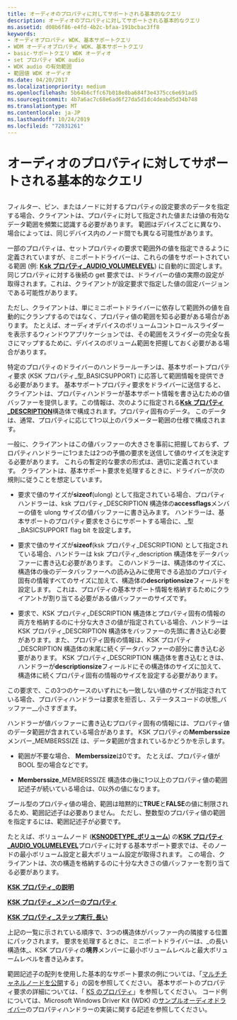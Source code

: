 ```yaml
---
title: オーディオのプロパティに対してサポートされる基本的なクエリ
description: オーディオのプロパティに対してサポートされる基本的なクエリ
ms.assetid: d08b6f86-e4fd-4b2c-bfaa-191bcbac3ff8
keywords:
- オーディオプロパティ WDK、基本サポートクエリ
- WDM オーディオプロパティ WDK、基本サポートクエリ
- basic-サポートクエリ WDK オーディオ
- set プロパティ WDK audio
- WDK audio の有効範囲
- 範囲値 WDK オーディオ
ms.date: 04/20/2017
ms.localizationpriority: medium
ms.openlocfilehash: 5b64b6cffc67b018e8ba684f3e4375cc6e691ad5
ms.sourcegitcommit: 4b7a6ac7c68e6ad6f27da5d1dc4deabd5d34b748
ms.translationtype: MT
ms.contentlocale: ja-JP
ms.lasthandoff: 10/24/2019
ms.locfileid: "72831261"
---
```

# <a name="basic-support-queries-for-audio-properties"></a>オーディオのプロパティに対してサポートされる基本的なクエリ


## <span id="basic_support_queries_for_audio_properties"></span><span id="BASIC_SUPPORT_QUERIES_FOR_AUDIO_PROPERTIES"></span>


フィルター、ピン、またはノードに対するプロパティの設定要求のデータを指定する場合、クライアントは、プロパティに対して指定された値または値の有効なデータ範囲を頻繁に認識する必要があります。 範囲はデバイスごとに異なり、場合によっては、同じデバイス内のノード間でも異なる可能性があります。

一部のプロパティは、セットプロパティの要求で範囲外の値を指定できるように定義されていますが、ミニポートドライバーは、これらの値をサポートされている範囲 (例: [**Ksk プロパティ\_AUDIO\_VOLUMELEVEL**](https://docs.microsoft.com/windows-hardware/drivers/audio/ksproperty-audio-volumelevel)) に自動的に固定します。 同じプロパティに対する後続の get 要求では、ドライバーの値の実際の設定が取得されます。これは、クライアントが設定要求で指定した値の固定バージョンである可能性があります。

ただし、クライアントは、単にミニポートドライバーに依存して範囲外の値を自動的にクランプするのではなく、プロパティ値の範囲を知る必要がある場合があります。 たとえば、オーディオデバイスのボリュームコントロールスライダーを表示するウィンドウアプリケーションでは、その範囲をスライダーの完全な長さにマップするために、デバイスのボリューム範囲を把握しておく必要がある場合があります。

特定のプロパティのドライバーのハンドラールーチンは、基本サポートプロパティ要求 (KSK プロパティ\_型\_BASICSUPPORT) に応答して範囲情報を提供できる必要があります。 基本サポートプロパティ要求をドライバーに送信すると、クライアントは、プロパティハンドラーが基本サポート情報を書き込むための値バッファーを提供します。この情報は、次のように指定される[**Ksk プロパティ\_DESCRIPTION**](https://docs.microsoft.com/windows-hardware/drivers/ddi/ks/ns-ks-ksproperty_description)構造体で構成されます。プロパティ固有のデータ。 このデータは、通常、プロパティに応じて1つ以上のパラメーター範囲の仕様で構成されます。

一般に、クライアントはこの値バッファーの大きさを事前に把握しておらず、プロパティハンドラーに1つまたは2つの予備の要求を送信して値のサイズを決定する必要があります。 これらの暫定的な要求の形式は、適切に定義されています。 クライアントは、基本サポート要求を処理するときに、ドライバーが次の規則に従うことを想定しています。

-   要求で値のサイズが**sizeof**(ulong) として指定されている場合、プロパティハンドラーは、ksk プロパティ\_DESCRIPTION 構造体の**accessflags**メンバーの値を ulong サイズの値バッファーに書き込みます。 ハンドラーは、基本サポートのプロパティ要求をさらにサポートする場合に、\_型\_BASICSUPPORT flag bit を設定します。

-   要求で値のサイズが**sizeof**(ksk プロパティ\_DESCRIPTION) として指定されている場合、ハンドラーは ksk プロパティ\_description 構造体をデータバッファーに書き込む必要があります。 このハンドラーは、構造体のサイズに、構造体の後のデータバッファーへの読み込みに使用できる追加のプロパティ固有の情報すべてのサイズに加えて、構造体の**descriptionsize**フィールドを設定します。 これは、プロパティの基本サポート情報を格納するためにクライアントが割り当てる必要がある値バッファーのサイズです。

-   要求で、KSK プロパティ\_DESCRIPTION 構造体とプロパティ固有の情報の両方を格納するのに十分な大きさの値が指定されている場合、ハンドラーは KSK プロパティ\_DESCRIPTION 構造体をバッファーの先頭に書き込む必要があります。また、プロパティ固有の情報は、KSK プロパティ\_DESCRIPTION 構造体の末尾に続くデータバッファーの部分に書き込む必要があります。 KSK プロパティ\_DESCRIPTION 構造体を書き込むときは、ハンドラーが**descriptionsize**フィールドにその構造体のサイズに加えて、構造体に続くプロパティ固有の情報のサイズを設定する必要があります。

この要求で、この3つのケースのいずれにも一致しない値のサイズが指定されている場合、プロパティハンドラーは要求を拒否し、ステータスコードの状態\_バッファー\_\_小さすぎます。

ハンドラーが値バッファーに書き込むプロパティ固有の情報には、プロパティ値のデータ範囲が含まれている場合があります。 KSK プロパティの**Memberssize**メンバー\_MEMBERSSIZE は、データ範囲が含まれているかどうかを示します。

-   範囲が不要な場合、 **Memberssize**は0です。 たとえば、プロパティ値が BOOL 型の場合などです。

-   **Memberssize**\_MEMBERSSIZE 構造体の後に1つ以上のプロパティ値の範囲記述子が続いている場合は、0以外の値になります。

ブール型のプロパティ値の場合、範囲は暗黙的に**TRUE**と**FALSE**の値に制限されるため、範囲記述子は必要ありません。 ただし、整数型のプロパティ値の範囲を指定するには、範囲記述子が必要です。

たとえば、ボリュームノード ([**KSNODETYPE\_ボリューム**](https://docs.microsoft.com/windows-hardware/drivers/audio/ksnodetype-volume)) の[**KSK プロパティ\_AUDIO\_VOLUMELEVEL**](https://docs.microsoft.com/windows-hardware/drivers/audio/ksproperty-audio-volumelevel)プロパティに対する基本サポート要求では、そのノードの最小ボリューム設定と最大ボリューム設定が取得されます。 この場合、クライアントは、次の構造を格納するのに十分な大きさの値バッファーを割り当てる必要があります。

[**KSK プロパティ\_の説明**](https://docs.microsoft.com/windows-hardware/drivers/ddi/ks/ns-ks-ksproperty_description)

[**KSK プロパティ\_メンバーのプロパティ**](https://docs.microsoft.com/windows-hardware/drivers/ddi/ks/ns-ks-ksproperty_memberslist)

[**KSK プロパティ\_ステップ実行\_長い**](https://docs.microsoft.com/windows-hardware/drivers/ddi/ks/ns-ks-ksproperty_stepping_long)

上記の一覧に示されている順序で、3つの構造体がバッファー内の隣接する位置にパックされます。 要求を処理するときに、ミニポートドライバーは、\_の長い構造体\_、KSK プロパティの**境界**メンバーに最小ボリュームレベルと最大ボリュームレベルを書き込みます。

範囲記述子の配列を使用した基本的なサポート要求の例については、「[マルチチャネルノードを公開](exposing-multichannel-nodes.md)する」の図を参照してください。 基本サポートのプロパティ要求の詳細については、「 [KS のプロパティ](https://docs.microsoft.com/windows-hardware/drivers/stream/ks-properties)」を参照してください。 コード例については、Microsoft Windows Driver Kit (WDK) の[サンプルオーディオドライバー](sample-audio-drivers.md)のプロパティハンドラーの実装に関する記述を参照してください。

 

 




